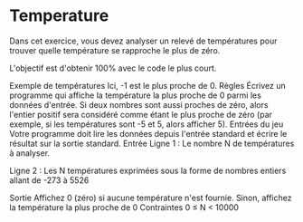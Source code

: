 # Temperature
Dans cet exercice, vous devez analyser un relevé de températures pour trouver quelle température se rapproche le plus de zéro.


L'objectif est d'obtenir 100% avec le code le plus court.

	
Exemple de températures
Ici, -1 est le plus proche de 0.
 	Règles
Écrivez un programme qui affiche la température la plus proche de 0 parmi les données d'entrée. Si deux nombres sont aussi proches de zéro, alors l'entier positif sera considéré comme étant le plus proche de zéro (par exemple, si les températures sont -5 et 5, alors afficher 5).
 	Entrées du jeu
Votre programme doit lire les données depuis l'entrée standard et écrire le résultat sur la sortie standard.
Entrée
Ligne 1 : Le nombre N de températures à analyser.

Ligne 2 : Les N températures exprimées sous la forme de nombres entiers allant de -273 à 5526

Sortie
Affichez 0 (zéro) si aucune température n'est fournie. Sinon, affichez la température la plus proche de 0
Contraintes
0 ≤ N < 10000
